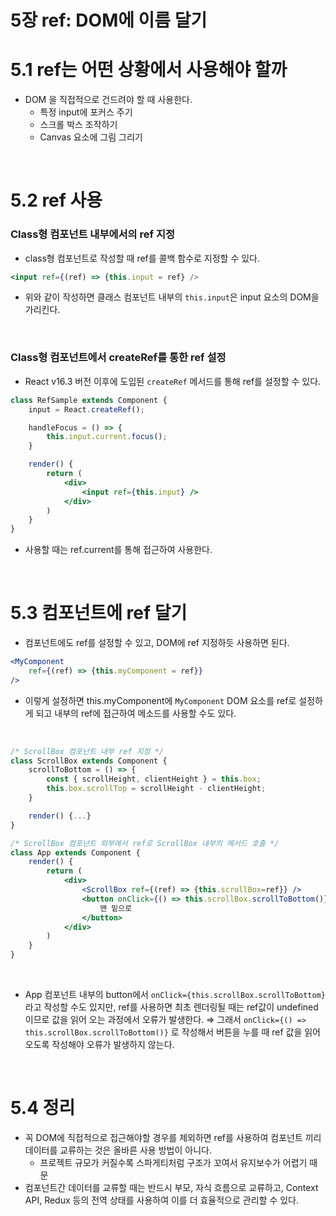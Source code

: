 # 5장 ref: DOM에 이름 달기

# 5.1 ref는 어떤 상황에서 사용해야 할까

- DOM 을 직접적으로 건드려야 할 때 사용한다.
    - 특정 input에 포커스 주기
    - 스크롤 박스 조작하기
    - Canvas 요소에 그림 그리기

<br />

# 5.2 ref 사용

### Class형 컴포넌트 내부에서의 ref 지정

- class형 컴포넌트로 작성할 때 ref를 콜백 함수로 지정할 수 있다.

```jsx
<input ref={(ref) => {this.input = ref} />
```

- 위와 같이 작성하면 클래스 컴포넌트 내부의 `this.input`은 input 요소의 DOM을 가리킨다.

<br />

### Class형 컴포넌트에서 createRef를 통한 ref 설정

- React v16.3 버전 이후에 도입된 `createRef` 메서드를 통해 ref를 설정할 수 있다.

```jsx
class RefSample extends Component {
	input = React.createRef();

	handleFocus = () => {
		this.input.current.focus();
	}

	render() {
		return (
			<div>
				<input ref={this.input} />
			</div>
		)
	}
}
```

- 사용할 때는 ref.current를 통해 접근하여 사용한다.

<br />

# 5.3 컴포넌트에 ref 달기

- 컴포넌트에도 ref를 설정할 수 있고, DOM에 ref 지정하듯 사용하면 된다.

```jsx
<MyComponent
	ref={(ref) => {this.myComponent = ref}}
/>
```

- 이렇게 설정하면 this.myComponent에 `MyComponent` DOM 요소를 ref로 설정하게 되고 내부의 ref에 접근하여 메소드를 사용할 수도 있다.

<br />

```jsx
/* ScrollBox 컴포넌트 내부 ref 지정 */
class ScrollBox extends Component {
	scrollToBottom = () => {
		const { scrollHeight, clientHeight } = this.box;
		this.box.scrollTop = scrollHeight - clientHeight;
	}

	render() {...}
}

/* ScrollBox 컴포넌트 외부에서 ref로 ScrollBox 내부의 메서드 호출 */
class App extends Component {
	render() {
		return (
			<div>
				<ScrollBox ref={(ref) => {this.scrollBox=ref}} />
				<button onClick={() => this.scrollBox.scrollToBottom()}>
					맨 밑으로
				</button>
			</div>
		)
	}
}
```

<br />

- App 컴포넌트 내부의 button에서 `onClick={this.scrollBox.scrollToBottom}` 라고 작성할 수도 있지만, ref를 사용하면 최초 렌더링될 때는 ref값이 undefined 이므로 값을 읽어 오는 과정에서 오류가 발생한다. ⇒ 그래서 `onClick={() => this.scrollBox.scrollToBottom()}` 로 작성해서 버튼을 누를 때 ref 값을 읽어오도록 작성해야 오류가 발생하지 않는다.

<br />

# 5.4 정리

- 꼭 DOM에 직접적으로 접근해야할 경우를 제외하면 ref를 사용하여 컴포넌트 끼리 데이터를 교류하는 것은 올바른 사용 방법이 아니다.
    - 프로젝트 규모가 커질수록 스파게티처럼 구조가 꼬여서 유지보수가 어렵기 때문
- 컴포넌트간 데이터를 교류할 때는 반드시 부모, 자식 흐름으로 교류하고, Context API, Redux 등의 전역 상태를 사용하여 이를 더 효율적으로 관리할 수 있다.